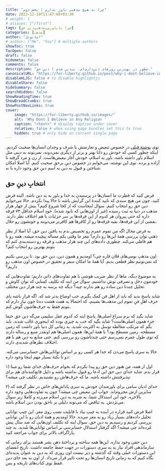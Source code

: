 ```yaml
---
title: "چرا به هیچ مذهبی باور ندارم | بخش دوم"
date: 2022-12-10T11:47:08+03:30
# weight: 1
# aliases: ["/first"]
tags: [چرا ناباورم,مذهب,دین حق]
categories: [مذهب]
author: "امانوئل"
# author: ["Me", "You"] # multiple authors
showToc: true
TocOpen: false
draft: false
hidemeta: false
comments: false
description: "چطور در بهترین روزهای دین‌داری‌ام، بی‌دین شدم | دینِ حق."
canonicalURL: "https://for-liberty.github.io/post/why-i-dont-believe-in-any-religion-2"
disableHLJS: false # to disable highlightjs
disableShare: false
hideSummary: false
searchHidden: false
ShowReadingTime: true
ShowBreadCrumbs: true
ShowPostNavLinks: true
cover:
    image: "https://for-liberty.github.io/images/" 
    alt: 'Why Dont I Believe in Any Religion '
    caption: "<text>" # display caption under cover
    relative: false # when using page bundles set this to true
    hidden: true # only hide on current single page
---
```


توی 
[نوشتهٔ قبلی](/post/why-i-dont-believe-in-any-religion-1) 
در خصوص تبعیض و تعارضش با شرف و وجدان انسان‌ها صحبت کردیم. اینکه چطور کسی که خودش رو ذاتا بهتر و برتر از دیگری نمی‌دونه، نمی‌تونه به دینی مثل اسلام باور داشته باشه. باور به اسلام، خودش آغاز تبعیض‌هاست. از زن و مرد گرفته تا آزاده و برده. توی این نوشته، می‌خوایم در خصوص دینِ برحق صحبت کنیم. آیا اصلا امکان شناختن و قبول یه دین به اسم دینِ حق وجود داره یا نه.

## انتخابِ دینِ حق

فرض کنید که فطرت ما انسان‌ها در پرستیدنِ یه خدا و باور به یه دین باشه. البته فرض کنید، چون من هیچ سندی که تایید کنندهٔ این گرایش باشه تا حالا پیدا نکردم. حالا می‌خوایم دین حق رو انتخاب کنیم. سوال اینجاست که از کجا شروع کنیم؟ بیش از چهار هزار مذهب در دنیا به ثبت رسیده (غیر از اون‌هایی که نابود شده). خودِ اسلام حداقل ۷۳ فرقه داره که حتی پیروان هر کدوم از این فرقه‌ها بر سر جزئیات با هم اختلاف نظر دارند. بعضی از این فرقه‌ها، بقیه فرقه‌ها رو از کافرها هم کافرتر می‌دونند و خونشون رو حلال.

به فرض محال اگه من تموم عمرم رو تخصیص بدم به یافتن دین حق، آیا اصلا از نظر ذهنی توان بررسی همهٔ این‌ها رو دارم؟ مغز ما وقتی یکم مساله پیچیده میشه، همه رو با هم قاطی می‌کنه. چطوری داده‌های این چند هزار مذهب و فرقه رو دسته‌بندی کنم که بتونم بهترین رو انتخاب کنم؟

اون مذهبِ بومی‌های فلان قاره چی؟ اومدیم و همون دین، دینِ حق بود. تا بررسی نکنیم که نمی‌تونیم نظر قطعی بدیم. آیا همهٔ ما امکان سفر و تحقیق در خصوص اون مذهب رو داریم؟

یه موضوع دیگه، ماها از نظر ضریب هوشی با هم تفاوت‌های ذاتی داریم؛ تفاوت‌هایی که خودمون دخل و تصرفی توش نداشتیم. سوال من اینه که تکلیف کسایی که توانِ کاوش و تحلیل چندتا دین ساده رو هم ندارند چیه؟ دیگه چه برسه به چند هزار دین مختلف.

شاید پاسخ بدید که باید از اهل فن کمک بگیرم. خب اوضاع بدتر شد که. اگه قرار باشه پای حرف اهلِ فنِ تموم این مذهب‌ها بشینم، که احتمالا یه هفت هشت ده‌تا جون نیاز دارم که بتونم فقط به حرف‌هاشون گوش کنم. 

شاید بگید که برم سراغ اصلی‌ها. پاسخ اینه که کدوم عقل سلیمی می‌گه دین حق حتما جزء همون اصلی‌هاست؟ شاید بگید که خب یه چیزی بوده که اینجوری غالب شدند. باید بگم که مرتکب مغالطه توسل به اکثریت شُدید. یه زمانی کل دنیا باور داشت که زمین مسطحه. زمین مسطح بود؟ با همهٔ این‌ها، همون اصلی‌ها هم اونقدر منبع و رساله دارند که توی طول عمرم نمی‌رسم حتی چندتاشون رو بررسی کنم. حتی منابع یه دین هم با هم اختلاف نظرهای شدیدی دارند.

حالا یه سری پاسخ می‌دن که خدا هر کسی رو بر اساس توانایی‌هاش حسابرسی می‌کنه. دو تا نکتهٔ بسیار مهم اینجا وجود داره:

۱) اول از همه، من هنوز دین حق رو پیدا نکردم که بخوام حرف‌های خدای شما رو مبنا قرار بدم. شاید خدایِ دین حق این ادعا رو قبول نداشته باشه و دلیل قانع‌کننده‌ای هم برای نپذیرفتنش داشته باشه. ما که حرف‌هاش رو نشنیدیم. تکلیف چی میشه؟

۲) خدای ادیان سامی برای باورمندان خودش یه سری پاداش‌های خاص در نظر گرفته که سایرین ازش محروم‌اند. جواب این تبعیض چی میشه؟ چون یه تفاوت‌هایی وجود داره بالاخره. خود این استدلال شما، یه ضربه به دین اسلام می‌زنه و کاملا زیر سوال می‌بَرَدش. یه تناقض که می‌تونه دلیلی بر ناحق بودن دین اسلام باشه.

اصلا فرض کنید قراره در آینده یه چیپ بیاد با قابلیت نصب روی مغز. این چیپ توانایی تحلیل داده‌های بسیار زیاد رو به مغز می‌ده. حالا اومدیم و همهٔ ادیان رو با این توانایی بررسی کردیم و رسیدیم به دینِ حق. سوال اینه که تکلیف اون‌هایی که صد سال پیش مُرده‌اند چی میشه؟ اگه گرفتار استدلال حسابرسی بر اساس توانایی‌ها شُدید، به چند پاراگراف بالاتر برای جواب مراجعه کنید.

دینِ حقی وجود نداره. این‌ها همه ساخته و پرداختهٔ ذهن بشر هستند برای زمانی که سازماندهی افراد نیاز به یه سری دستورات در جهت حفظ جامعه داشت. تاریخِ انقضای این دستورات خیلی وقته که گذشته و دیر نیست اون روزی که به دین به عنوان پدیده‌ای نگاه کنیم که یه زمانی تاریخ انسان‌ها رو تحت تاثیر قرار می‌داد. از اون به بعد جای دین فقط توی کتاب‌های تاریخه و بس.
